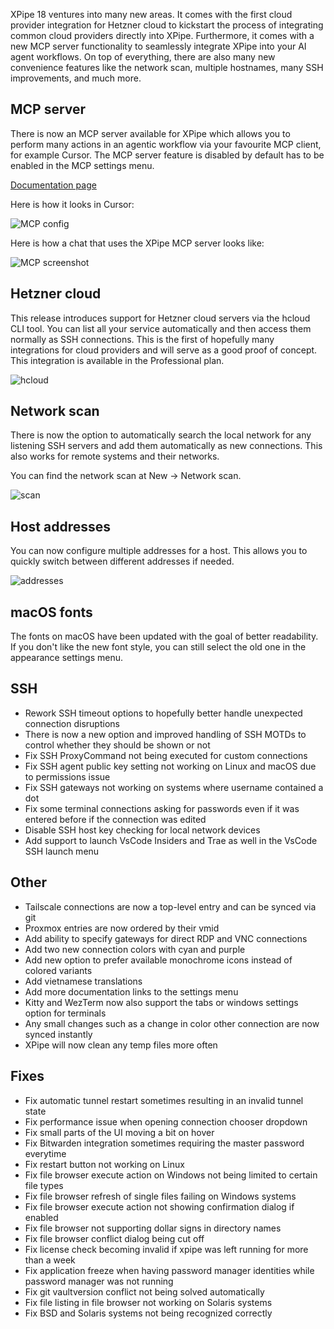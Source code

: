 XPipe 18 ventures into many new areas. It comes with the first cloud provider integration for Hetzner cloud to kickstart the process of integrating common cloud providers directly into XPipe. Furthermore, it comes with a new MCP server functionality to seamlessly integrate XPipe into your AI agent workflows. On top of everything, there are also many new convenience features like the network scan, multiple hostnames, many SSH improvements, and much more.

## MCP server

There is now an MCP server available for XPipe which allows you to perform many actions in an agentic workflow via your favourite MCP client, for example Cursor. The MCP server feature is disabled by default has to be enabled in the MCP settings menu.

[Documentation page](https://docs.xpipe.io/guide/mcp)

Here is how it looks in Cursor:

![MCP config](https://xpipe.io/assets/images/BlogPage/cursor-mcp.png)

Here is how a chat that uses the XPipe MCP server looks like:

![MCP screenshot](https://xpipe.io/assets/images/BlogPage/cursor-chat.png)

## Hetzner cloud

This release introduces support for Hetzner cloud servers via the hcloud CLI tool. You can list all your service automatically and then access them normally as SSH connections. This is the first of hopefully many integrations for cloud providers and will serve as a good proof of concept. This integration is available in the Professional plan.

![hcloud](https://xpipe.io/assets/images/BlogPage/hcloud.png)

## Network scan

There is now the option to automatically search the local network for any listening SSH servers and add them automatically as new connections. This also works for remote systems and their networks.

You can find the network scan at New -> Network scan.

![scan](https://xpipe.io/assets/images/BlogPage/network-scan.png)

## Host addresses

You can now configure multiple addresses for a host. This allows you to quickly switch between different addresses if needed.

![addresses](https://xpipe.io/assets/images/BlogPage/addresses.png)

## macOS fonts

The fonts on macOS have been updated with the goal of better readability. If you don't like the new font style, you can still select the old one in the appearance settings menu.

## SSH

- Rework SSH timeout options to hopefully better handle unexpected connection disruptions
- There is now a new option and improved handling of SSH MOTDs to control whether they should be shown or not
- Fix SSH ProxyCommand not being executed for custom connections
- Fix SSH agent public key setting not working on Linux and macOS due to permissions issue
- Fix SSH gateways not working on systems where username contained a dot
- Fix some terminal connections asking for passwords even if it was entered before if the connection was edited
- Disable SSH host key checking for local network devices
- Add support to launch VsCode Insiders and Trae as well in the VsCode SSH launch menu

## Other

- Tailscale connections are now a top-level entry and can be synced via git
- Proxmox entries are now ordered by their vmid
- Add ability to specify gateways for direct RDP and VNC connections
- Add two new connection colors with cyan and purple
- Add new option to prefer available monochrome icons instead of colored variants
- Add vietnamese translations
- Add more documentation links to the settings menu
- Kitty and WezTerm now also support the tabs or windows settings option for terminals
- Any small changes such as a change in color other connection are now synced instantly
- XPipe will now clean any temp files more often

## Fixes

- Fix automatic tunnel restart sometimes resulting in an invalid tunnel state
- Fix performance issue when opening connection chooser dropdown
- Fix small parts of the UI moving a bit on hover
- Fix Bitwarden integration sometimes requiring the master password everytime
- Fix restart button not working on Linux
- Fix file browser execute action on Windows not being limited to certain file types
- Fix file browser refresh of single files failing on Windows systems
- Fix file browser execute action not showing confirmation dialog if enabled
- Fix file browser not supporting dollar signs in directory names
- Fix file browser conflict dialog being cut off
- Fix license check becoming invalid if xpipe was left running for more than a week
- Fix application freeze when having password manager identities while password manager was not running
- Fix git vaultversion conflict not being solved automatically
- Fix file listing in file browser not working on Solaris systems
- Fix BSD and Solaris systems not being recognized correctly
